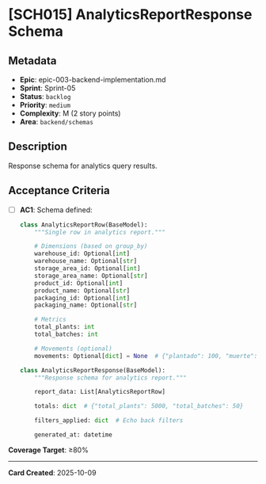 # [SCH015] AnalyticsReportResponse Schema

## Metadata

- **Epic**: epic-003-backend-implementation.md
- **Sprint**: Sprint-05
- **Status**: `backlog`
- **Priority**: `medium`
- **Complexity**: M (2 story points)
- **Area**: `backend/schemas`

## Description

Response schema for analytics query results.

## Acceptance Criteria

- [ ] **AC1**: Schema defined:
  ```python
  class AnalyticsReportRow(BaseModel):
      """Single row in analytics report."""

      # Dimensions (based on group_by)
      warehouse_id: Optional[int]
      warehouse_name: Optional[str]
      storage_area_id: Optional[int]
      storage_area_name: Optional[str]
      product_id: Optional[int]
      product_name: Optional[str]
      packaging_id: Optional[int]
      packaging_name: Optional[str]

      # Metrics
      total_plants: int
      total_batches: int

      # Movements (optional)
      movements: Optional[dict] = None  # {"plantado": 100, "muerte": -50}

  class AnalyticsReportResponse(BaseModel):
      """Response schema for analytics report."""

      report_data: List[AnalyticsReportRow]

      totals: dict  # {"total_plants": 5000, "total_batches": 50}

      filters_applied: dict  # Echo back filters

      generated_at: datetime
  ```

**Coverage Target**: ≥80%

---

**Card Created**: 2025-10-09
